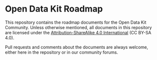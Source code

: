 # Open Data Kit Roadmap

This repository contains the roadmap documents for the Open Data Kit Community. Unless otherwise mentioned, all documents in this repository are licensed under the [Attribution-ShareAlike 4.0 International](https://creativecommons.org/licenses/by-sa/4.0/) (CC BY-SA 4.0).
 
Pull requests and comments about the documents are always welcome, either here in the repository or in our community forums.
